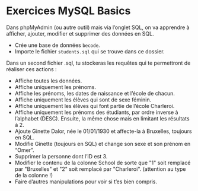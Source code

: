 # Exercices MySQL Basics

Dans phpMyAdmin (ou autre outil) mais via l’onglet SQL, on va apprendre à afficher, ajouter,
modifier et supprimer des données en SQL.

- Crée une base de données `becode`.
- Importe le fichier `students.sql` qui se trouve dans ce dossier.

Dans un second fichier .sql, tu stockeras les requêtes qui te permettront de réaliser ces actions :

- Affiche toutes les données.
- Affiche uniquement les prénoms.
- Affiche les prénoms, les dates de naissance et l’école de chacun.
- Affiche uniquement les élèves qui sont de sexe féminin.
- Affiche uniquement les élèves qui font partie de l’école Charleroi.
- Affiche uniquement les prénoms des étudiants, par ordre inverse à l’alphabet
(DESC). Ensuite, la même chose mais en limitant les résultats à 2.
- Ajoute Ginette Dalor, née le 01/01/1930 et affecte-la à Bruxelles, toujours en SQL.
- Modifie Ginette (toujours en SQL) et change son sexe et son prénom en “Omer”.
- Supprimer la personne dont l’ID est 3.
- Modifier le contenu de la colonne School de sorte que "1" soit remplacé par "Bruxelles" et "2" soit remplacé par "Charleroi". (attention au type de la colonne !)
- Faire d’autres manipulations pour voir si t’es bien compris.
